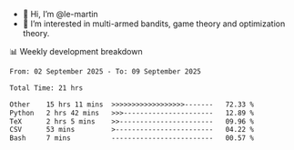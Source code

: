- 👋 Hi, I’m @le-martin
- 👀 I’m interested in multi-armed bandits, game theory and optimization theory.
<!---- 💞️ I’m looking to collaborate on ...
- 📫 How to reach me ...-->

<!---
Tutorial for using WakaTime stats in GitHub profile: https://github.com/athul/waka-readme
-->

📊 Weekly development breakdown
<!--START_SECTION:waka-->

```txt
From: 02 September 2025 - To: 09 September 2025

Total Time: 21 hrs

Other    15 hrs 11 mins  >>>>>>>>>>>>>>>>>>-------   72.33 %
Python   2 hrs 42 mins   >>>----------------------   12.89 %
TeX      2 hrs 5 mins    >>-----------------------   09.96 %
CSV      53 mins         >------------------------   04.22 %
Bash     7 mins          -------------------------   00.57 %
```

<!--END_SECTION:waka-->

<!---
le-martin/le-martin is a ✨ special ✨ repository because its `README.md` (this file) appears on your GitHub profile.
You can click the Preview link to take a look at your changes.
--->
